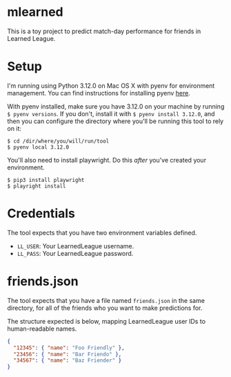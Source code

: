 # mlearned

This is a toy project to predict match-day performance for friends in Learned League.

# Setup

I'm running using Python 3.12.0 on Mac OS X with pyenv for environment management.
You can find instructions for installing pyenv [here](https://github.com/pyenv/pyenv).

With pyenv installed, make sure you have 3.12.0 on your machine by running `$ pyenv versions`.
If you don't, install it with `$ pyenv install 3.12.0`, and then you can configure the directory
where you'll be running this tool to rely on it:

```
$ cd /dir/where/you/will/run/tool
$ pyenv local 3.12.0
```

You'll also need to install playwright. Do this _after_ you've created your environment.

```
$ pip3 install playwright
$ playright install
```

# Credentials

The tool expects that you have two environment variables defined.

- `LL_USER`: Your LearnedLeague username.
- `LL_PASS`: Your LearnedLeague password.

# friends.json

The tool expects that you have a file named `friends.json` in the same directory, for all of the friends who you want to make predictions for.

The structure expected is below, mapping LearnedLeague user IDs to human-readable names.

```json
{
  "12345": { "name": "Foo Friendly" },
  "23456": { "name": "Bar Friendo" },
  "34567": { "name": "Baz Friender" }
}
```

